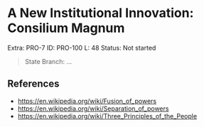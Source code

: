 # A New Institutional Innovation: Consilium Magnum

Extra: PRO-7
ID: PRO-100
L: 48
Status: Not started

> State Branch:  …
> 

## References

- https://en.wikipedia.org/wiki/Fusion_of_powers
- https://en.wikipedia.org/wiki/Separation_of_powers
- https://en.wikipedia.org/wiki/Three_Principles_of_the_People